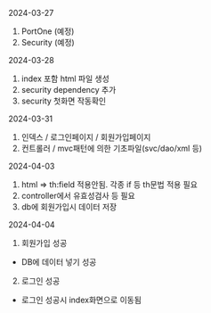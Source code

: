 2024-03-27 

1. PortOne (예정)
2. Security (예정)

2024-03-28
1. index 포함 html 파일 생성
2. security dependency 추가
3. security 첫화면 작동확인


2024-03-31
1. 인덱스 / 로그인페이지 / 회원가입페이지
2. 컨트롤러 / mvc패턴에 의한 기초파일(svc/dao/xml 등)

2024-04-03
1. html => th:field 적용안됨. 각종 if 등 th문법 적용 필요
2. controller에서 유효성검사 등 필요
3. db에 회원가입시 데이터 저장

2024-04-04
1. 회원가입 성공
  - DB에 데이터 넣기 성공
2. 로그인 성공
  - 로그인 성공시 index화면으로 이동됨

